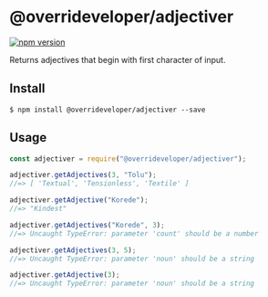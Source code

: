 # @overrideveloper/adjectiver

[![npm version](https://badge.fury.io/js/%40overrideveloper%2Fadjectiver.svg)](https://badge.fury.io/js/%40overrideveloper%2Fadjectiver)

Returns adjectives that begin with first character of input.

## Install

```
$ npm install @overrideveloper/adjectiver --save
```

## Usage

```js
const adjectiver = require("@overrideveloper/adjectiver");

adjectiver.getAdjectives(3, "Tolu");
//=> [ 'Textual', 'Tensionless', 'Textile' ]

adjectiver.getAdjective("Korede");
//=> "Kindest"

adjectiver.getAdjectives("Korede", 3);
//=> Uncaught TypeError: parameter 'count' should be a number

adjectiver.getAdjectives(3, 5);
//=> Uncaught TypeError: parameter 'noun' should be a string

adjectiver.getAdjective(3);
//=> Uncaught TypeError: parameter 'noun' should be a string
```
